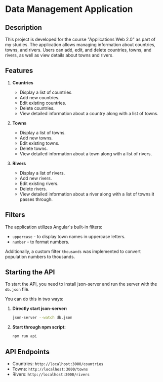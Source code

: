 # Data Management Application

## Description

This project is developed for the course "Applications Web 2.0" as part of my studies. The application allows managing information about countries, towns, and rivers. Users can add, edit, and delete countries, towns, and rivers, as well as view details about towns and rivers.

## Features

1. **Countries**
   - Display a list of countries.
   - Add new countries.
   - Edit existing countries.
   - Delete countries.
   - View detailed information about a country along with a list of towns.

2. **Towns**
   - Display a list of towns.
   - Add new towns.
   - Edit existing towns.
   - Delete towns.
   - View detailed information about a town along with a list of rivers.

3. **Rivers**
   - Display a list of rivers.
   - Add new rivers.
   - Edit existing rivers.
   - Delete rivers.
   - View detailed information about a river along with a list of towns it passes through.

## Filters

The application utilizes Angular's built-in filters:
- `uppercase` - to display town names in uppercase letters.
- `number` - to format numbers.

Additionally, a custom filter `thousands` was implemented to convert population numbers to thousands.

## Starting the API

To start the API, you need to install json-server and run the server with the `db.json` file.

You can do this in two ways:

1. **Directly start json-server:**

   ```bash
   json-server --watch db.json
   ```
2. **Start through npm script:**
   ```bash
   npm run api
   ```
   
## API Endpoints
  - Countries: `http://localhost:3000/countries`
  - Towns: `http://localhost:3000/towns`
  - Rivers: `http://localhost:3000/rivers`
